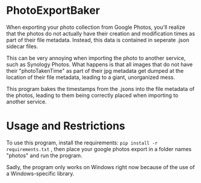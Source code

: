 # PhotoExportBaker
When exporting your photo collection from Google Photos, you'll realize that the photos do not actually have their creation and modification times as part of their file metadata. Instead, this data is contained in seperate .json sidecar files.

This can be very annoying when importing the photo to another service, such as Synology Photos.
What happens is that all images that do not have their "photoTakenTime" as part of their jpg metadata get dumped at the location of their file metadata, leading to a giant, unorganized mess.

This program bakes the timestamps from the .jsons into the file metadata of the photos, leading to them being correctly placed when importing to another service.

# Usage and Restrictions
To use this program, install the requirements:
```pip install -r requirements.txt```
, then place your google photos export in a folder names "photos" and run the program.

Sadly, the program only works on Windows right now because of the use of a Windows-specific library.